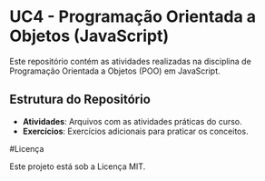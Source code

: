 # UC4 - Programação Orientada a Objetos (JavaScript)

Este repositório contém as atividades realizadas na disciplina de Programação Orientada a Objetos (POO) em JavaScript.

## Estrutura do Repositório

- **Atividades**: Arquivos com as atividades práticas do curso.
- **Exercícios**: Exercícios adicionais para praticar os conceitos.





#Licença

Este projeto está sob a Licença MIT.
